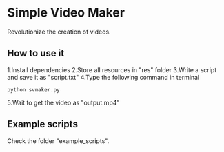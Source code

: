 # Simple Video Maker
Revolutionize the creation of videos.

## How to use it
1.Install dependencies
2.Store all resources in "res" folder
3.Write a script and save it as "script.txt"
4.Type the following command in terminal
```
python svmaker.py
```
5.Wait to get the video as "output.mp4"

## Example scripts
Check the folder "example\_scripts".
